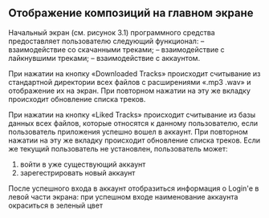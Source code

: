 ## Отображение композиций на главном экране

Начальный экран (см. рисунок 3.1) программного средства предоставляет пользователю следующий функционал:
– взаимодействие со скачанными треками;
– взаимодействие с лайкнувшими треками;
– взаимодействие с аккаунтом.

При нажатии на кнопку «Downloaded Tracks» происходит считывание из стандартной директории всех файлов с расширениями «.mp3 .wav» и отображение их на экран. При повторном нажатии на эту же вкладку происходит обновление списка треков.

При нажатии на кнопку «Liked Tracks» происходит считывание из базы данных всех файлов, которые относятся к данному пользователю, если пользователь приложения успешно вошел в аккаунт. При повторном нажатии на эту же вкладку происходит обновление списка треков. 
Если же текущий пользователь не установлен, пользователь может:

1. войти в уже существующий аккаунт
2. зарегестрировать новый аккаунт

После успешного входа в аккаунт отобразиться информация о Login'е в левой части экрана: при успешном входе наименование аккаунта окраситься в зеленый цвет



